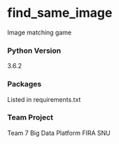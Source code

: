 # find_same_image
Image matching game

### Python Version
3.6.2

### Packages
Listed in requirements.txt

### Team Project
Team 7 Big Data Platform FIRA SNU
